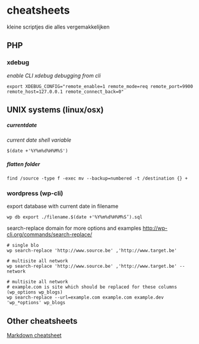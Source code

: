 # cheatsheets
kleine scriptjes die alles vergemakkelijken

## PHP
### xdebug

_enable CLI xdebug debugging from cli_
```shell
export XDEBUG_CONFIG="remote_enable=1 remote_mode=req remote_port=9900 remote_host=127.0.0.1 remote_connect_back=0"
```

## UNIX systems (linux/osx)
##### currentdate
_current date  shell variable_
```shell
$(date +'%Y%m%d%H%M%S')
```
##### flatten folder
```shell
find /source -type f -exec mv --backup=numbered -t /destination {} +
```

### wordpress (wp-cli)
export database with current date in filename
```shell
wp db export ./filename.$(date +'%Y%m%d%H%M%S’).sql
```
search-replace domain
for more options and examples
http://wp-cli.org/commands/search-replace/

```shell
# single blo
wp search-replace 'http://www.source.be' ‚'http://www.target.be'

# multisite all network
wp search-replace 'http://www.source.be' ‚'http://www.target.be' --network

# multisite all network
# example.com is site which should be replaced for these columns (wp_options wp_blogs)
wp search-replace --url=example.com example.com example.dev 'wp_*options' wp_blogs
```

## Other cheatsheets
[Markdown cheatsheet](https:#github.com/adam-p/markdown-here/wiki/Markdown-Cheatsheet)
